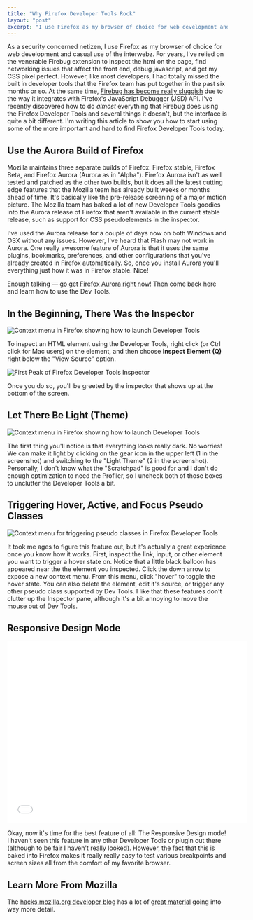 ```yaml
---
title: "Why Firefox Developer Tools Rock"
layout: "post"
excerpt: "I use Firefox as my browser of choice for web development and casual use alike. For years, I've relied on Firebug extension to inspect the html on the page and get my CSS pixel perfect. However, I had totally missed the built in developer tools that the Firefox team has put together in the past six months or so. At the same time, Firebug has become really sluggish. I've recently discovered how to do *almost* everything that Firebug does using the Firefox Developer Tools and several things it doesn't, but the interface is quite a bit different. Read this article to learn how to start using Firefox Developer Tools today."
---
```

As a security concerned netizen, I use Firefox as my browser of choice for web development and casual use of the interwebz. For years, I've relied on the venerable Firebug extension to inspect the html on the page, find networking issues that affect the front end, debug javascript, and get my CSS pixel perfect. However, like most developers, I had totally missed the built in developer tools that the Firefox team has put together in the past six months or so. At the same time, [Firebug has become really sluggish](https://hacks.mozilla.org/2013/10/firefox-developer-tools-and-firebug/) due to the way it integrates with Firefox's JavaScript Debugger (JSD) API. I've recently discovered how to do *almost* everything that Firebug does using the Firefox Developer Tools and several things it doesn't, but the interface is quite a bit different. I'm writing this article to show you how to start using some of the more important and hard to find Firefox Developer Tools today. 

## Use the Aurora Build of Firefox

Mozilla maintains three separate <term title="A build is a specific compiled version program with distinct features and flaws">builds</term> of Firefox: Firefox stable, Firefox Beta, and Firefox Aurora (Aurora as in "Alpha"). Firefox Aurora isn't as well tested and patched as the other two builds, but it does all the latest cutting edge features that the Mozilla team has already built weeks or months ahead of time. It's basically like the pre-release screening of a major motion picture. The Mozilla team has baked a lot of new Developer Tools goodies into the Aurora release of Firefox that aren't available in the current stable release, such as support for CSS pseudoelements in the inspector.

I've used the Aurora release for a couple of days now on both Windows and OSX without any issues. However, I've heard that Flash may not work in Aurora. One really awesome feature of Aurora is that it uses the same plugins, bookmarks, preferences, and other configurations that you've already created in Firefox automatically. So, once you install Aurora you'll everything just how it was in Firefox stable. Nice!

Enough talking &mdash; [go get Firefox Aurora right now](https://www.mozilla.org/en-US/firefox/aurora/)! Then come back here and learn how to use the Dev Tools.

## In the Beginning, There Was the Inspector

![Context menu in Firefox showing how to launch Developer Tools](http://files.bryceadamfisher.com/blog/2013/why-ff-dev-tools-rock/aurora-context-menu-for-inspector.jpg)

To inspect an HTML element using the Developer Tools, right click (or Ctrl click for Mac users) on the element, and then choose **Inspect Element (Q)** right below the "View Source" option. 

![First Peak of FIrefox Developer Tools Inspector](http://files.bryceadamfisher.com/blog/2013/why-ff-dev-tools-rock/aurora-inspector-first-look.jpg)

Once you do so, you'll be greeted by the inspector that shows up at the bottom of the screen.

## Let There Be Light (Theme)

![Context menu in Firefox showing how to launch Developer Tools](http://files.bryceadamfisher.com/blog/2013/why-ff-dev-tools-rock/aurora-settings-screen.jpg)

The first thing you'll notice is that everything looks really dark. No worries! We can make it light by clicking on the gear icon in the upper left (1 in the screenshot) and switching to the "Light Theme" (2 in the screenshot). Personally, I don't know what the "Scratchpad" is good for and I don't do enough optimization to need the Profiler, so I uncheck both of those boxes to unclutter the Developer Tools a bit. 

## Triggering Hover, Active, and Focus Pseudo Classes

![Context menu for triggering pseudo classes in Firefox Developer Tools](http://files.bryceadamfisher.com/blog/2013/why-ff-dev-tools-rock/aurora-pseudo-class.jpg)

It took me ages to figure this feature out, but it's actually a great experience once you know how it works. First, inspect the link, input, or other element you want to trigger a hover state on. Notice that a little black balloon has appeared near the the element you inspected. Click the down arrow to expose a new context menu. From this menu, click "hover" to toggle the hover state. You can also delete the element, edit it's source, or trigger any other pseudo class supported by Dev Tools. I like that these features don't clutter up the Inspector pane, although it's a bit annoying to move the mouse out of Dev Tools.

## Responsive Design Mode

<iframe width="550" height="416" src="//www.youtube.com/embed/PiVizmO90wc" frameborder="0" class="video"></iframe>

Okay, now it's time for the best feature of all: The Responsive Design mode! I haven't seen this feature in any other Developer Tools or plugin out there (although to be fair I haven't really looked). However, the fact that this is baked into Firefox makes it really really easy to test various breakpoints and screen sizes all from the comfort of my favorite browser.

## Learn More From Mozilla

The [hacks.mozilla.org developer blog](https://hacks.mozilla.org/2013/11/firefox-developer-tools-episode-27-edit-as-html-codemirror-more/) has a lot of [great material](https://hacks.mozilla.org/2013/09/new-features-in-the-firefox-developer-tools-episode-26/) going into way more detail.
